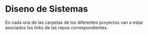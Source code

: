 # Diseno de Sistemas

En cada una de las carpetas de los diferentes proyectos van a estar asociados los links de las repos correspondientes.
